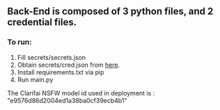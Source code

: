 ## Back-End is composed of 3 python files, and 2 credential files.

### To run:
1. Fill secrets/secrets.json
2. Obtain secrets/cred.json from [here](https://firebase.google.com/docs/web/setup).
3. Install requirements.txt via pip
4. Run main.py

The Clarifai NSFW model id used in deployment is : "e9576d86d2004ed1a38ba0cf39ecb4b1"
